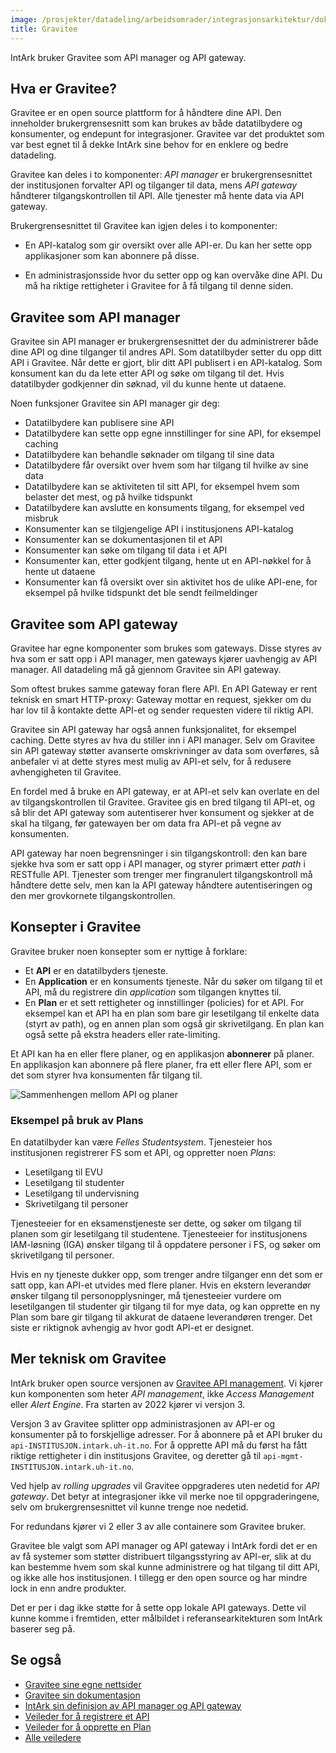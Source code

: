 ```yaml
---
image: /prosjekter/datadeling/arbeidsomrader/integrasjonsarkitektur/dokumentasjon/img/gravitee-logo.png
title: Gravitee
---
```


IntArk bruker Gravitee som API manager og API gateway.

## Hva er Gravitee?

Gravitee er en open source plattform for å håndtere dine API. Den inneholder
brukergrensesnitt som kan brukes av både datatilbydere og konsumenter, og
endepunt for integrasjoner. Gravitee var det produktet som var best egnet til å
dekke IntArk sine behov for en enklere og bedre datadeling.

Gravitee kan deles i to komponenter: _API manager_ er brukergrensesnittet der
institusjonen forvalter API og tilganger til data, mens _API gateway_ håndterer
tilgangskontrollen til API. Alle tjenester må hente data via API gateway.

Brukergrensesnittet til Gravitee kan igjen deles i to komponenter:

- En API-katalog som gir oversikt over alle API-er. Du kan her sette opp
  applikasjoner som kan abonnere på disse.

- En administrasjonsside hvor du setter opp og kan overvåke dine API. Du må ha
  riktige rettigheter i Gravitee for å få tilgang til denne siden.

## Gravitee som API manager

Gravitee sin API manager er brukergrensesnittet der du administrerer både dine
API og dine tilganger til andres API. Som datatilbyder setter du opp ditt API i
Gravitee. Når dette er gjort, blir ditt API publisert i en API-katalog. Som
konsument kan du da lete etter API og søke om tilgang til det. Hvis
datatilbyder godkjenner din søknad, vil du kunne hente ut dataene.

Noen funksjoner Gravitee sin API manager gir deg:

- Datatilbydere kan publisere sine API
- Datatilbydere kan sette opp egne innstillinger for sine API, for eksempel
  caching
- Datatilbydere kan behandle søknader om tilgang til sine data
- Datatilbydere får oversikt over hvem som har tilgang til hvilke av sine data
- Datatilbydere kan se aktiviteten til sitt API, for eksempel hvem som belaster
  det mest, og på hvilke tidspunkt
- Datatilbydere kan avslutte en konsuments tilgang, for eksempel ved misbruk
- Konsumenter kan se tilgjengelige API i institusjonens API-katalog
- Konsumenter kan se dokumentasjonen til et API
- Konsumenter kan søke om tilgang til data i et API
- Konsumenter kan, etter godkjent tilgang, hente ut en API-nøkkel for å hente
  ut dataene
- Konsumenter kan få oversikt over sin aktivitet hos de ulike API-ene, for
  eksempel på hvilke tidspunkt det ble sendt feilmeldinger

## Gravitee som API gateway

Gravitee har egne komponenter som brukes som gateways. Disse styres av hva som
er satt opp i API manager, men gateways kjører uavhengig av API manager. All
datadeling må gå gjennom Gravitee sin API gateway.

Som oftest brukes samme gateway foran flere API. En API Gateway er rent teknisk
en smart HTTP-proxy: Gateway mottar en request, sjekker om du har lov til å
kontakte dette API-et og sender requesten videre til riktig API.

Gravitee sin API gateway har også annen funksjonalitet, for eksempel caching.
Dette styres av hva du stiller inn i API manager. Selv om Gravitee sin API
gateway støtter avanserte omskrivninger av data som overføres, så anbefaler vi
at dette styres mest mulig av API-et selv, for å redusere avhengigheten til
Gravitee.

En fordel med å bruke en API gateway, er at API-et selv kan overlate en del av
tilgangskontrollen til Gravitee. Gravitee gis en bred tilgang til API-et, og så
blir det API gateway som autentiserer hver konsument og sjekker at de skal ha
tilgang, før gatewayen ber om data fra API-et på vegne av konsumenten.

API gateway har noen begrensninger i sin tilgangskontroll: den kan bare sjekke
hva som er satt opp i API manager, og styrer primært etter _path_ i RESTfulle
API. Tjenester som trenger mer fingranulert tilgangskontroll må håndtere dette
selv, men kan la API gateway håndtere autentiseringen og den mer grovkornete
tilgangskontrollen.

## Konsepter i Gravitee

Gravitee bruker noen konsepter som er nyttige å forklare:

- Et **API** er en datatilbyders tjeneste.
- En **Application** er en konsuments tjeneste. Når du søker om tilgang til et
  API, må du registrere din _application_ som tilgangen knyttes til.
- En **Plan** er et sett rettigheter og innstillinger (policies) for et API.
  For eksempel kan et API ha en plan som bare gir lesetilgang til enkelte data
  (styrt av path), og en annen plan som også gir skrivetilgang. En plan kan også
  sette på ekstra headers eller rate-limiting.

Et API kan ha en eller flere planer, og en applikasjon **abonnerer** på planer.
En applikasjon kan abonnere på flere planer, fra ett eller flere API, som er
det som styrer hva konsumenten får tilgang til.

![Sammenhengen mellom API og planer](/datadeling/img/planer-og-api.png)

### Eksempel på bruk av Plans

En datatilbyder kan være _Felles Studentsystem_. Tjenesteier hos institusjonen
registrerer FS som et API, og oppretter noen _Plans_:

- Lesetilgang til EVU
- Lesetilgang til studenter
- Lesetilgang til undervisning
- Skrivetilgang til personer

Tjenesteeier for en eksamenstjeneste ser dette, og søker om tilgang til planen
som gir lesetilgang til studentene. Tjenesteeier for institusjonens IAM-løsning
(IGA) ønsker tilgang til å oppdatere personer i FS, og søker om skrivetilgang
til personer.

Hvis en ny tjeneste dukker opp, som trenger andre tilganger enn det som er satt
opp, kan API-et utvides med flere planer. Hvis en ekstern leverandør ønsker
tilgang til personopplysninger, må tjenesteeier vurdere om lesetilgangen til
studenter gir tilgang til for mye data, og kan opprette en ny Plan som bare gir
tilgang til akkurat de dataene leverandøren trenger. Det siste er riktignok
avhengig av hvor godt API-et er designet.

## Mer teknisk om Gravitee

IntArk bruker open source versjonen av [Gravitee API
management](https://gravitee.io). Vi kjører kun komponenten som heter _API
management_, ikke _Access Management_ eller _Alert Engine_. Fra starten av 2022
kjører vi versjon 3.

Versjon 3 av Gravitee splitter opp administrasjonen av API-er og konsumenter på
to forskjellige adresser. For å abonnere på et API bruker du
`api-INSTITUSJON.intark.uh-it.no`. For å opprette API må du først ha fått
riktige rettigheter i din institusjons Gravitee, og deretter gå til
`api-mgmt-INSTITUSJON.intark.uh-it.no`.

Ved hjelp av _rolling upgrades_ vil Gravitee oppgraderes uten nedetid for _API
gateway_. Det betyr at integrasjoner ikke vil merke noe til oppgraderingene,
selv om brukergrensesnittet vil kunne trenge noe nedetid.

For redundans kjører vi 2 eller 3 av alle containere som Gravitee bruker.

Gravitee ble valgt som API manager og API gateway i IntArk fordi det er en av
få systemer som støtter distribuert tilgangsstyring av API-er, slik at du kan
bestemme hvem som skal kunne administrere og hat tilgang til ditt API, og ikke
alle hos institusjonen. I tillegg er den open source og har mindre lock in enn
andre produkter.

Det er per i dag ikke støtte for å sette opp lokale API gateways. Dette vil
kunne komme i fremtiden, etter målbildet i referansearkitekturen som IntArk
baserer seg på.

## Se også

- [Gravitee sine egne nettsider](https://www.gravitee.io/)
- [Gravitee sin dokumentasjon](https://docs.gravitee.io/)
- [IntArk sin definisjon av API manager og API
  gateway](/docs/datadeling/om/komponenter)
- [Veileder for å registrere et
  API](/docs/datadeling/veiledere/api-manager/api-manager-registrere-enkelt-api)
- [Veileder for å opprette en
  Plan](/docs/datadeling/veiledere/api-manager/opprette-plan)
- [Alle veiledere](/docs/datadeling/veiledere/)
